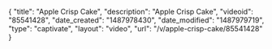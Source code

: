 {
    "title": "Apple Crisp Cake",
    "description": "Apple Crisp Cake",
    "videoid": "85541428",
    "date_created": "1487978430",
    "date_modified": "1487979719",
    "type": "captivate",
    "layout": "video",
    "url": "\/v\/apple-crisp-cake\/85541428"
}